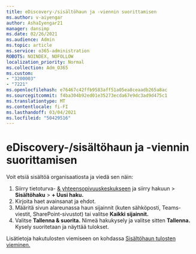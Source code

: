 ```yaml
---
title: eDiscovery-/sisältöhaun ja -viennin suorittamisen
ms.author: v-aiyengar
author: AshaIyengar21
manager: dansimp
ms.date: 02/26/2021
ms.audience: Admin
ms.topic: article
ms.service: o365-administration
ROBOTS: NOINDEX, NOFOLLOW
localization_priority: Normal
ms.collection: Adm_O365
ms.custom:
- "3200003"
- "7221"
ms.openlocfilehash: e76467c42ffb9583aff51a05ea8ceaadb265a8ac
ms.sourcegitcommit: f4ba304b92ed01e35273ecda67e9dc3ad9d475c1
ms.translationtype: MT
ms.contentlocale: fi-FI
ms.lasthandoff: 03/04/2021
ms.locfileid: "50429516"
---
```

# <a name="perform-an-ediscoverycontent-search-and-export"></a>eDiscovery-/sisältöhaun ja -viennin suorittamisen

Voit etsiä sisältöä organisaatiosta ja viedä sen näin:

1. Siirry tietoturva- [& yhteensopivuuskeskukseen](https://go.microsoft.com/fwlink/?linkid=2086958) ja siirry hakuun   >  **Sisältöhaku**  >  **+ Uusi haku.**
1. Kirjoita haet avainsanat ja ehdot.
1. Määritä sivun alareunassa haun sijainnit (kuten sähköposti, Teams-viestit, SharePoint-sivustot) tai valitse **Kaikki sijainnit.**
1. Valitse **Tallenna & suorita.** Nimeä hakukysely ja valitse sitten **Tallenna.** Kysely suoritetaan ja näyttää tulokset.

Lisätietoja hakutulosten viemiseen on kohdassa [Sisältöhaun tulosten vieminen.](https://go.microsoft.com/fwlink/?linkid=2102118)

